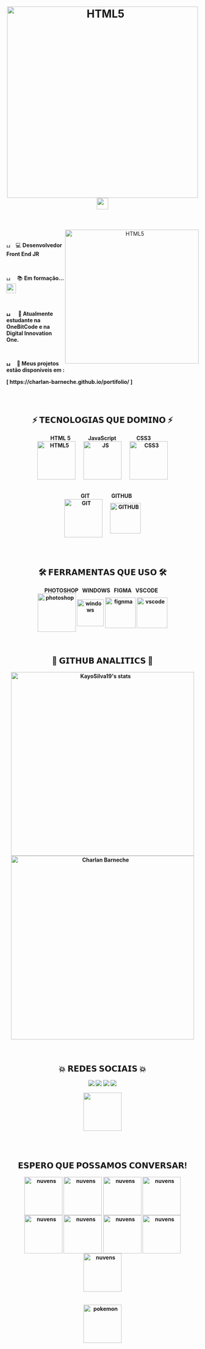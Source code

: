 <body>
    <h1 align="center"><img alt="HTML5" align="center" src="https://i.imgur.com/p9dHFOk.png" width="500"> 
     <img src="https://raw.githubusercontent.com/kaueMarques/kaueMarques/master/hi.gif" width="30"></h1>
   <br></br>
   <div align="center">
     <img alt="HTML5" align="right" src="https://media.giphy.com/media/HurTrkKfoddBGmheSP/giphy.gif" width="350"> 
   &emsp; <p align='left' ><img align='center' alt="HTML5" src="https://media.giphy.com/media/H2SmMuLD1AWo4EtybI/giphy.gif" width="10">&emsp;💻 <strong>Desenvolvedor Front End JR </strong></p>
   &emsp; <p align='left' ><img align='center' alt="HTML5" src="https://media.giphy.com/media/H2SmMuLD1AWo4EtybI/giphy.gif" width="10">&emsp; 📚 <strong>Em formação...<img src="https://media.giphy.com/media/l4FGIO2vCfJkakBtC/giphy.gif" align="center" width="25"> </p>
   &emsp; <p align='left' ><img align='center' alt="HTML5" src="https://media.giphy.com/media/H2SmMuLD1AWo4EtybI/giphy.gif" width="10"> &emsp; 🤘<strong> Atualmente estudante na OneBitCode e na Digital Innovation One. </strong> </p>
   &emsp; <p align='left' ><img align='center' alt="HTML5" src="https://media.giphy.com/media/H2SmMuLD1AWo4EtybI/giphy.gif" width="10">&emsp; 🦾 <strong>Meus projetos estão disponiveis em :</strong></p>
   <p align='left'>[ https://charlan-barneche.github.io/portifolio/ ] </p>
   </div>
   
   <br></br>
   
   <h2 align='center'>⚡ <strong>𝗧𝗘𝗖𝗡𝗢𝗟𝗢𝗚𝗜𝗔𝗦 𝗤𝗨𝗘 𝗗𝗢𝗠𝗜𝗡𝗢</strong> ⚡</h2>
   <!--gambiarra1-linguagens-->
   <div align='center'>&nbsp&nbsp HTML 5&nbsp&nbsp&nbsp&nbsp&nbsp&nbsp&nbsp&nbsp&nbsp&nbsp&nbsp&nbsp&nbsp JavaScript &nbsp&nbsp&nbsp&nbsp&nbsp&nbsp&nbsp&nbsp&nbsp&nbsp&nbsp&nbsp&nbsp&nbsp  CSS3 &nbsp&nbsp&nbsp&nbsp&nbsp</div>
   <div align='center'>
   <img align="center" width="100" alt="HTML5" src="https://i.imgur.com/BzwyCup.png"> &emsp; <img align="center" width="100" alt="JS" src="https://i.imgur.com/KbVl6l3.png"> &emsp; <img align="center" width="100" alt="CSS3" src="https://i.imgur.com/ZrplmED.png"> 
    </div>
    <br></br>
    <div align='center'>
    <!--gambiarra2-git/github-->
    &nbsp&nbsp&nbsp&nbsp&nbsp&nbsp&nbsp&nbsp GIT &nbsp&nbsp&nbsp&nbsp&nbsp&nbsp&nbsp&nbsp&nbsp&nbsp&nbsp&nbsp&nbsp&nbsp&nbsp GITHUB &nbsp&nbsp
    </div>
    <div align='center'>
  <img align="center" width="100" alt="GIT" src="https://i.imgur.com/zajJeZX.png"> &emsp; <img align="center" width="80" alt="GITHUB" src="https://i.imgur.com/0iryWea.png"> 
    </div>

   
   <br></br> 
   
   <h2 align='center'>🛠 <strong>𝗙𝗘𝗥𝗥𝗔𝗠𝗘𝗡𝗧𝗔𝗦 𝗤𝗨𝗘 𝗨𝗦𝗢</strong> 🛠</h2>
   <div align='center'>
    <div align='center'>PHOTOSHOP &nbsp WINDOWS &nbsp FIGMA &nbsp VSCODE  &nbsp </div>
   <img align='center' alt="photoshop" src="https://i.imgur.com/NJ0zGEU.png" width="100"> <img align="center" alt="windows" src="https://i.imgur.com/4fM5613.png" width="70"> <img align='center' alt="fignma" src="https://i.imgur.com/1I6M6lr.png" width="80"> <img align='center' alt="vscode" src="https://i.imgur.com/pT7Bonq.png" width="80">
   </div>
   <br></br> 
   
   <h2  align='center'>👾 <strong>𝗚𝗜𝗧𝗛𝗨𝗕 𝗔𝗡𝗔𝗟𝗜𝗧𝗜𝗖𝗦</strong> 👾</h2>
   
   <div width="150" align="center" height="20">
   <img width="480em" align="center" src="https://github-readme-stats.vercel.app/api?username=Charlan-Barneche&show_icons=true&theme=dracula" alt="KayoSilva19's stats"/><img width="480em" align="center" src="https://github-readme-stats.vercel.app/api/top-langs/?username=Charlan-Barneche&layout=compact&theme=dracula" alt="Charlan Barneche"/>
   </div>
   <br></br>
   
   <h2 align="center">💥 <strong>𝗥𝗘𝗗𝗘𝗦 𝗦𝗢𝗖𝗜𝗔𝗜𝗦</strong> 💥</h2>
   
   
   <div align="center">
   <p align="center"><a href="https://www.linkedin.com/in/charlan-barneche-649814223/" target="_blank"> <img src="https://img.shields.io/badge/LinkedIn-0077B5?style=for-the-badge&logo=linkedin&logoColor=white"/></a> <a href="https://www.facebook.com/judas.rousseff" target="_blank"> <img src="https://img.shields.io/badge/Facebook-1877F2?style=for-the-badge&logo=facebook&logoColor=white"/></a> <a href="https://www.instagram.com/charlanbarneche/" target="_blank"><img src="https://img.shields.io/badge/Instagram-E4405F?style=for-the-badge&logo=instagram&logoColor=white"/></a> <a href="https://api.whatsapp.com/send?phone=5553997000486" target="_blank"><img src="https://img.shields.io/badge/WhatsApp-25D366?style=for-the-badge&logo=whatsapp&logoColor=white"/></a></p>
    <p  align="center"><a href="https://discord.gg/U258JdJaqy" target="_blank"><img src="https://img.shields.io/badge/Discord-7289DA?style=for-the-badge&logo=discord&logoColor=white" width="100"/></a></p>
   
   <br></br>
   <h2 align="center">𝗘𝗦𝗣𝗘𝗥𝗢 𝗤𝗨𝗘 𝗣𝗢𝗦𝗦𝗔𝗠𝗢𝗦 𝗖𝗢𝗡𝗩𝗘𝗥𝗦𝗔𝗥!</h2>
   
   <div align='center'>
   <img align='center' alt="nuvens" src="https://media.giphy.com/media/K7o9FdCoDnwEo/giphy.gif" width="100">
   <img align='center' alt="nuvens" src="https://media.giphy.com/media/K7o9FdCoDnwEo/giphy.gif" width="100">
   <img align='center' alt="nuvens" src="https://media.giphy.com/media/K7o9FdCoDnwEo/giphy.gif" width="100">
   <img align='center' alt="nuvens" src="https://media.giphy.com/media/K7o9FdCoDnwEo/giphy.gif" width="100">
   <img align='center' alt="nuvens" src="https://media.giphy.com/media/K7o9FdCoDnwEo/giphy.gif" width="100">
   <img align='center' alt="nuvens" src="https://media.giphy.com/media/K7o9FdCoDnwEo/giphy.gif" width="100">
   <img align='center' alt="nuvens" src="https://media.giphy.com/media/K7o9FdCoDnwEo/giphy.gif" width="100">
   <img align='center' alt="nuvens" src="https://media.giphy.com/media/K7o9FdCoDnwEo/giphy.gif" width="100">
   <img align='center' alt="nuvens" src="https://media.giphy.com/media/K7o9FdCoDnwEo/giphy.gif" width="100">
   </div>
   <br></br>
   <div>
   <img align='center' alt="pokemon" src="https://media.giphy.com/media/TZco470UACpNK/giphy.gif" width="100">
   </div>
   </div>
   <body>
   
